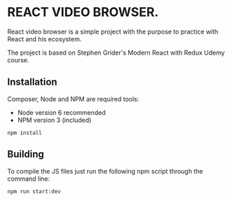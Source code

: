 # REACT VIDEO BROWSER.

React video browser is a simple project with the purpose to practice with React and his ecosystem.

The project is based on Stephen Grider's Modern React with Redux Udemy course.

## Installation

Composer, Node and NPM are required tools:

- Node version 6 recommended
- NPM version 3 (included)

```
npm install
```

## Building

To compile the JS files just run the following npm script through the command line:

```
npm run start:dev
```